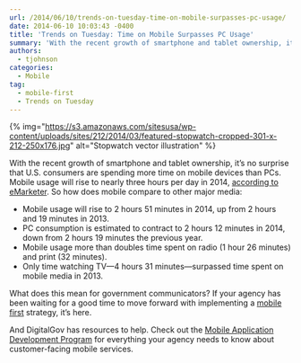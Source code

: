 ```yaml
---
url: /2014/06/10/trends-on-tuesday-time-on-mobile-surpasses-pc-usage/
date: 2014-06-10 10:03:43 -0400
title: 'Trends on Tuesday: Time on Mobile Surpasses PC Usage'
summary: 'With the recent growth of smartphone and tablet ownership, it&rsquo;s no surprise that U.S. consumers are spending more time on mobile devices than PCs. Mobile usage will rise to nearly three hours per day in 2014, according to eMarketer. So how does mobile compare to other major media: Mobile usage will rise to 2 hours 51'
authors:
  - tjohnson
categories:
  - Mobile
tag:
  - mobile-first
  - Trends on Tuesday
---
```


{% img="https://s3.amazonaws.com/sitesusa/wp-content/uploads/sites/212/2014/03/featured-stopwatch-cropped-301-x-212-250x176.jpg" alt="Stopwatch vector illustration" %} 

With the recent growth of smartphone and tablet ownership, it’s no surprise that U.S. consumers are spending more time on mobile devices than PCs. Mobile usage will rise to nearly three hours per day in 2014, <a title="eMarketer" href="http://mobithinking.com/blog/mobile-overtakes-pc-usa" target="_blank">according to eMarketer</a>. So how does mobile compare to other major media:

  * Mobile usage will rise to 2 hours 51 minutes in 2014, up from 2 hours and 19 minutes in 2013.
  * PC consumption is estimated to contract to 2 hours 12 minutes in 2014, down from 2 hours 19 minutes the previous year.
  * Mobile usage more than doubles time spent on radio (1 hour 26 minutes) and print (32 minutes).
  * Only time watching TV—4 hours 31 minutes—surpassed time spent on mobile media in 2013.

What does this mean for government communicators? If your agency has been waiting for a good time to move forward with implementing a [mobile first](https://www.WHATEVER/2012/08/03/mobile-first-webinar-recap/ "Mobile First Webinar Recap") strategy, it’s here.

And DigitalGov has resources to help. Check out the [Mobile Application Development Program](https://www.WHATEVER/resources/mobile-application-development-program/ "Mobile Application Development Program") for everything your agency needs to know about customer-facing mobile services.